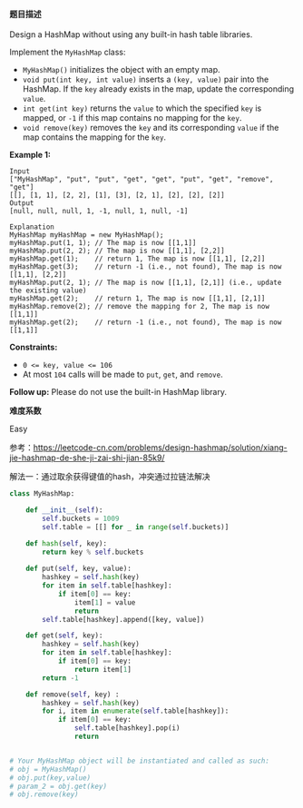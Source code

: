 #### **题目描述**
Design a HashMap without using any built-in hash table libraries.

Implement the `MyHashMap` class:

- `MyHashMap()` initializes the object with an empty map.
- `void put(int key, int value)` inserts a `(key, value)` pair into the HashMap. If the `key` already exists in the map, update the corresponding `value`.
- `int get(int key)` returns the `value` to which the specified `key` is mapped, or `-1` if this map contains no mapping for the `key`.
- `void remove(key)` removes the `key` and its corresponding `value` if the map contains the mapping for the `key`.

 

**Example 1:**

```
Input
["MyHashMap", "put", "put", "get", "get", "put", "get", "remove", "get"]
[[], [1, 1], [2, 2], [1], [3], [2, 1], [2], [2], [2]]
Output
[null, null, null, 1, -1, null, 1, null, -1]

Explanation
MyHashMap myHashMap = new MyHashMap();
myHashMap.put(1, 1); // The map is now [[1,1]]
myHashMap.put(2, 2); // The map is now [[1,1], [2,2]]
myHashMap.get(1);    // return 1, The map is now [[1,1], [2,2]]
myHashMap.get(3);    // return -1 (i.e., not found), The map is now [[1,1], [2,2]]
myHashMap.put(2, 1); // The map is now [[1,1], [2,1]] (i.e., update the existing value)
myHashMap.get(2);    // return 1, The map is now [[1,1], [2,1]]
myHashMap.remove(2); // remove the mapping for 2, The map is now [[1,1]]
myHashMap.get(2);    // return -1 (i.e., not found), The map is now [[1,1]]
```

 

**Constraints:**

- `0 <= key, value <= 106`
- At most `104` calls will be made to `put`, `get`, and `remove`.

 

**Follow up:** Please do not use the built-in HashMap library.

**难度系数**    

Easy  

参考：https://leetcode-cn.com/problems/design-hashmap/solution/xiang-jie-hashmap-de-she-ji-zai-shi-jian-85k9/

解法一：通过取余获得键值的hash，冲突通过拉链法解决

```python
class MyHashMap:

    def __init__(self):
        self.buckets = 1009
        self.table = [[] for _ in range(self.buckets)]

    def hash(self, key):
        return key % self.buckets
    
    def put(self, key, value):
        hashkey = self.hash(key)
        for item in self.table[hashkey]:
            if item[0] == key:
                item[1] = value
                return
        self.table[hashkey].append([key, value])

    def get(self, key):
        hashkey = self.hash(key)
        for item in self.table[hashkey]:
            if item[0] == key:
                return item[1]
        return -1

    def remove(self, key) :
        hashkey = self.hash(key)
        for i, item in enumerate(self.table[hashkey]):
            if item[0] == key:
                self.table[hashkey].pop(i)
                return


# Your MyHashMap object will be instantiated and called as such:
# obj = MyHashMap()
# obj.put(key,value)
# param_2 = obj.get(key)
# obj.remove(key)
```

